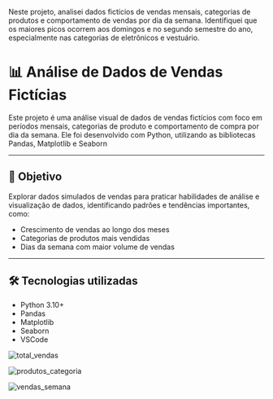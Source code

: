  Neste projeto, analisei dados fictícios de vendas mensais, categorias de produtos e comportamento de vendas por dia da semana. Identifiquei que os maiores picos ocorrem aos domingos e no segundo semestre do ano, especialmente nas categorias de eletrônicos e vestuário.
 # 📊 Análise de Dados de Vendas Fictícias

Este projeto é uma análise visual de dados de vendas fictícios com foco em períodos mensais, categorias de produto e comportamento de compra por dia da semana. Ele foi desenvolvido com Python, utilizando as bibliotecas Pandas, Matplotlib e Seaborn

---

## 🎯 Objetivo

Explorar dados simulados de vendas para praticar habilidades de análise e visualização de dados, identificando padrões e tendências importantes, como:

- Crescimento de vendas ao longo dos meses
- Categorias de produtos mais vendidas
- Dias da semana com maior volume de vendas

---

## 🛠️ Tecnologias utilizadas

- Python 3.10+
- Pandas
- Matplotlib
- Seaborn
- VSCode


![total_vendas](https://github.com/user-attachments/assets/35e89d30-9e2f-4ab4-a97c-49f8b201cf7e)

![produtos_categoria](https://github.com/user-attachments/assets/3979742f-f302-4f71-9a5e-0ea5880c1b6a)

![vendas_semana](https://github.com/user-attachments/assets/7034da73-d8b1-4637-a83a-a1d7b30b8c56)

